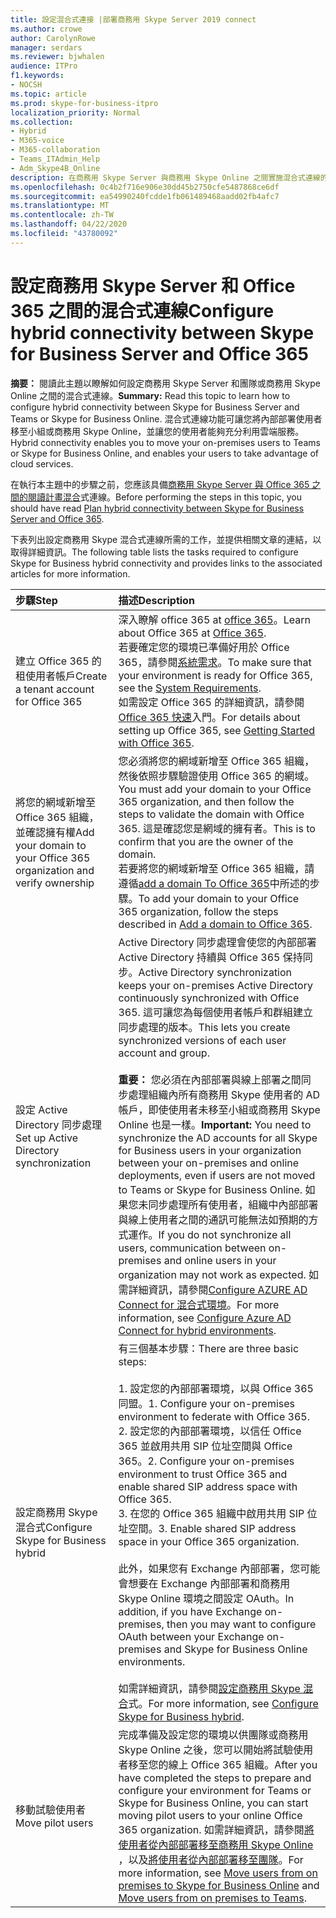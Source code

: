 ```yaml
---
title: 設定混合式連接 |部署商務用 Skype Server 2019 connect
ms.author: crowe
author: CarolynRowe
manager: serdars
ms.reviewer: bjwhalen
audience: ITPro
f1.keywords:
- NOCSH
ms.topic: article
ms.prod: skype-for-business-itpro
localization_priority: Normal
ms.collection:
- Hybrid
- M365-voice
- M365-collaboration
- Teams_ITAdmin_Help
- Adm_Skype4B_Online
description: 在商務用 Skype Server 與商務用 Skype Online 之間實施混合式連線的指示。
ms.openlocfilehash: 0c4b2f716e906e30dd45b2750cfe5487868ce6df
ms.sourcegitcommit: ea54990240fcdde1fb061489468aadd02fb4afc7
ms.translationtype: MT
ms.contentlocale: zh-TW
ms.lasthandoff: 04/22/2020
ms.locfileid: "43780092"
---
```

# <a name="configure-hybrid-connectivity-between-skype-for-business-server-and-office-365"></a><span data-ttu-id="79c8d-103">設定商務用 Skype Server 和 Office 365 之間的混合式連線</span><span class="sxs-lookup"><span data-stu-id="79c8d-103">Configure hybrid connectivity between Skype for Business Server and Office 365</span></span>

<span data-ttu-id="79c8d-104">**摘要：** 閱讀此主題以瞭解如何設定商務用 Skype Server 和團隊或商務用 Skype Online 之間的混合式連線。</span><span class="sxs-lookup"><span data-stu-id="79c8d-104">**Summary:** Read this topic to learn how to configure hybrid connectivity between Skype for Business Server and Teams or Skype for Business Online.</span></span>  <span data-ttu-id="79c8d-105">混合式連線功能可讓您將內部部署使用者移至小組或商務用 Skype Online，並讓您的使用者能夠充分利用雲端服務。</span><span class="sxs-lookup"><span data-stu-id="79c8d-105">Hybrid connectivity enables you to move your on-premises users to Teams or Skype for Business Online, and enables your users to take advantage of cloud services.</span></span>
  
<span data-ttu-id="79c8d-106">在執行本主題中的步驟之前，您應該具備[商務用 Skype Server 與 Office 365 之間的閱讀計畫混合](plan-hybrid-connectivity.md)式連線。</span><span class="sxs-lookup"><span data-stu-id="79c8d-106">Before performing the steps in this topic, you should have read [Plan hybrid connectivity between Skype for Business Server and Office 365](plan-hybrid-connectivity.md).</span></span>
  
<span data-ttu-id="79c8d-107">下表列出設定商務用 Skype 混合式連線所需的工作，並提供相關文章的連結，以取得詳細資訊。</span><span class="sxs-lookup"><span data-stu-id="79c8d-107">The following table lists the tasks required to configure Skype for Business hybrid connectivity and provides links to the associated articles for more information.</span></span>
  
|<span data-ttu-id="79c8d-108">步驟</span><span class="sxs-lookup"><span data-stu-id="79c8d-108">Step</span></span>|<span data-ttu-id="79c8d-109">描述</span><span class="sxs-lookup"><span data-stu-id="79c8d-109">Description</span></span>|
|:-----|:-----|
|<span data-ttu-id="79c8d-110">建立 Office 365 的租使用者帳戶</span><span class="sxs-lookup"><span data-stu-id="79c8d-110">Create a tenant account for Office 365</span></span>   <br/> |<span data-ttu-id="79c8d-111">深入瞭解 office 365 at [office 365](https://go.microsoft.com/fwlink/p/?LinkId=254980)。</span><span class="sxs-lookup"><span data-stu-id="79c8d-111">Learn about Office 365 at [Office 365](https://go.microsoft.com/fwlink/p/?LinkId=254980).</span></span>  <br/> <span data-ttu-id="79c8d-112">若要確定您的環境已準備好用於 Office 365，請參閱[系統需求](https://products.office.com/office-system-requirements)。</span><span class="sxs-lookup"><span data-stu-id="79c8d-112">To make sure that your environment is ready for Office 365, see the [System Requirements](https://products.office.com/office-system-requirements).</span></span>  <br/> <span data-ttu-id="79c8d-113">如需設定 Office 365 的詳細資訊，請參閱[Office 365 快速](https://go.microsoft.com/fwlink/p/?LinkId=254982)入門。</span><span class="sxs-lookup"><span data-stu-id="79c8d-113">For details about setting up Office 365, see [Getting Started with Office 365](https://go.microsoft.com/fwlink/p/?LinkId=254982).</span></span>  <br/> |
|<span data-ttu-id="79c8d-114">將您的網域新增至 Office 365 組織，並確認擁有權</span><span class="sxs-lookup"><span data-stu-id="79c8d-114">Add your domain to your Office 365 organization and verify ownership</span></span>  <br/> | <span data-ttu-id="79c8d-115">您必須將您的網域新增至 Office 365 組織，然後依照步驟驗證使用 Office 365 的網域。</span><span class="sxs-lookup"><span data-stu-id="79c8d-115">You must add your domain to your Office 365 organization, and then follow the steps to validate the domain with Office 365.</span></span> <span data-ttu-id="79c8d-116">這是確認您是網域的擁有者。</span><span class="sxs-lookup"><span data-stu-id="79c8d-116">This is to confirm that you are the owner of the domain.</span></span> <br/> <span data-ttu-id="79c8d-117">若要將您的網域新增至 Office 365 組織，請遵循[add a domain To Office 365](https://support.office.com/article/add-a-domain-to-office-365-6383f56d-3d09-4dcb-9b41-b5f5a5efd611?ui=en-US&rs=en-US&ad=US)中所述的步驟。</span><span class="sxs-lookup"><span data-stu-id="79c8d-117">To add your domain to your Office 365 organization, follow the steps described in [Add a domain to Office 365](https://support.office.com/article/add-a-domain-to-office-365-6383f56d-3d09-4dcb-9b41-b5f5a5efd611?ui=en-US&rs=en-US&ad=US).</span></span>  <br/> |
|<span data-ttu-id="79c8d-118">設定 Active Directory 同步處理</span><span class="sxs-lookup"><span data-stu-id="79c8d-118">Set up Active Directory synchronization</span></span>  <br/> |<span data-ttu-id="79c8d-119">Active Directory 同步處理會使您的內部部署 Active Directory 持續與 Office 365 保持同步。</span><span class="sxs-lookup"><span data-stu-id="79c8d-119">Active Directory synchronization keeps your on-premises Active Directory continuously synchronized with Office 365.</span></span> <span data-ttu-id="79c8d-120">這可讓您為每個使用者帳戶和群組建立同步處理的版本。</span><span class="sxs-lookup"><span data-stu-id="79c8d-120">This lets you create synchronized versions of each user account and group.</span></span>  <br/> <br> <span data-ttu-id="79c8d-121">**重要：** 您必須在內部部署與線上部署之間同步處理組織內所有商務用 Skype 使用者的 AD 帳戶，即使使用者未移至小組或商務用 Skype Online 也是一樣。</span><span class="sxs-lookup"><span data-stu-id="79c8d-121">**Important:** You need to synchronize the AD accounts for all Skype for Business users in your organization between your on-premises and online deployments, even if users are not moved to Teams or Skype for Business Online.</span></span> <span data-ttu-id="79c8d-122">如果您未同步處理所有使用者，組織中內部部署與線上使用者之間的通訊可能無法如預期的方式運作。</span><span class="sxs-lookup"><span data-stu-id="79c8d-122">If you do not synchronize all users, communication between on-premises and online users in your organization may not work as expected.</span></span> <span data-ttu-id="79c8d-123">如需詳細資訊，請參閱[Configure AZURE AD Connect for 混合式環境](configure-azure-ad-connect.md)。</span><span class="sxs-lookup"><span data-stu-id="79c8d-123">For more information, see [Configure Azure AD Connect for hybrid environments](configure-azure-ad-connect.md).</span></span>         |
| <span data-ttu-id="79c8d-124">設定商務用 Skype 混合式</span><span class="sxs-lookup"><span data-stu-id="79c8d-124">Configure Skype for Business hybrid</span></span> | <span data-ttu-id="79c8d-125">有三個基本步驟：</span><span class="sxs-lookup"><span data-stu-id="79c8d-125">There are three basic steps:</span></span> <br><br> <span data-ttu-id="79c8d-126">1. 設定您的內部部署環境，以與 Office 365 同盟。</span><span class="sxs-lookup"><span data-stu-id="79c8d-126">1. Configure your on-premises environment to federate with Office 365.</span></span> <br> <span data-ttu-id="79c8d-127">2. 設定您的內部部署環境，以信任 Office 365 並啟用共用 SIP 位址空間與 Office 365。</span><span class="sxs-lookup"><span data-stu-id="79c8d-127">2. Configure your on-premises environment to trust Office 365 and enable shared SIP address space with Office 365.</span></span><br> <span data-ttu-id="79c8d-128">3. 在您的 Office 365 組織中啟用共用 SIP 位址空間。</span><span class="sxs-lookup"><span data-stu-id="79c8d-128">3. Enable shared SIP address space in your Office 365 organization.</span></span> <br><br> <span data-ttu-id="79c8d-129">此外，如果您有 Exchange 內部部署，您可能會想要在 Exchange 內部部署和商務用 Skype Online 環境之間設定 OAuth。</span><span class="sxs-lookup"><span data-stu-id="79c8d-129">In addition, if you have Exchange on-premises, then you may want to configure OAuth between your Exchange on-premises and Skype for Business Online environments.</span></span> <br> <br><span data-ttu-id="79c8d-130">如需詳細資訊，請參閱[設定商務用 Skype 混合](configure-federation-with-skype-for-business-online.md)式。</span><span class="sxs-lookup"><span data-stu-id="79c8d-130">For more information, see [Configure Skype for Business hybrid](configure-federation-with-skype-for-business-online.md).</span></span>
|<span data-ttu-id="79c8d-131">移動試驗使用者</span><span class="sxs-lookup"><span data-stu-id="79c8d-131">Move pilot users</span></span>  <br/> |<span data-ttu-id="79c8d-132">完成準備及設定您的環境以供團隊或商務用 Skype Online 之後，您可以開始將試驗使用者移至您的線上 Office 365 組織。</span><span class="sxs-lookup"><span data-stu-id="79c8d-132">After you have completed the steps to prepare and configure your environment for Teams or Skype for Business Online, you can start moving pilot users to your online Office 365 organization.</span></span> <span data-ttu-id="79c8d-133">如需詳細資訊，請參閱[將使用者從內部部署移至商務用 Skype Online](move-users-from-on-premises-to-skype-for-business-online.md) ，以及[將使用者從內部部署移至團隊](move-users-from-on-premises-to-Teams.md)。</span><span class="sxs-lookup"><span data-stu-id="79c8d-133">For more information, see [Move users from on premises to Skype for Business Online](move-users-from-on-premises-to-skype-for-business-online.md) and [Move users from on premises to Teams](move-users-from-on-premises-to-Teams.md).</span></span>  <br/> |